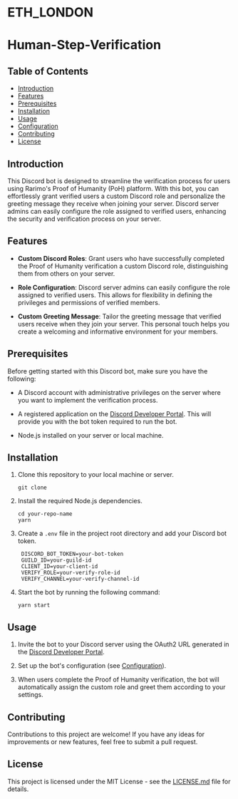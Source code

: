 # ETH_LONDON
 
# Human-Step-Verification

## Table of Contents

- [Introduction](#introduction)
- [Features](#features)
- [Prerequisites](#prerequisites)
- [Installation](#installation)
- [Usage](#usage)
- [Configuration](#configuration)
- [Contributing](#contributing)
- [License](#license)

## Introduction

This Discord bot is designed to streamline the verification process for users using Rarimo's Proof of Humanity (PoH) platform. With this bot, you can effortlessly grant verified users a custom Discord role and personalize the greeting message they receive when joining your server. Discord server admins can easily configure the role assigned to verified users, enhancing the security and verification process on your server.

## Features

- **Custom Discord Roles**: Grant users who have successfully completed the Proof of Humanity verification a custom Discord role, distinguishing them from others on your server.

- **Role Configuration**: Discord server admins can easily configure the role assigned to verified users. This allows for flexibility in defining the privileges and permissions of verified members.

- **Custom Greeting Message**: Tailor the greeting message that verified users receive when they join your server. This personal touch helps you create a welcoming and informative environment for your members.

## Prerequisites

Before getting started with this Discord bot, make sure you have the following:

- A Discord account with administrative privileges on the server where you want to implement the verification process.

- A registered application on the [Discord Developer Portal](https://discord.com/developers/applications). This will provide you with the bot token required to run the bot.

- Node.js installed on your server or local machine.

## Installation

1. Clone this repository to your local machine or server.

   ```shell
   git clone 
   ```

2. Install the required Node.js dependencies.

   ```shell
   cd your-repo-name
   yarn 
   ```

3. Create a `.env` file in the project root directory and add your Discord bot token.

   ```plaintext
    DISCORD_BOT_TOKEN=your-bot-token
    GUILD_ID=your-guild-id
    CLIENT_ID=your-client-id
    VERIFY_ROLE=your-verify-role-id
    VERIFY_CHANNEL=your-verify-channel-id
   ```

4. Start the bot by running the following command:

   ```shell
   yarn start
   ```

## Usage

1. Invite the bot to your Discord server using the OAuth2 URL generated in the [Discord Developer Portal](https://discord.com/developers/applications).

2. Set up the bot's configuration (see [Configuration](#configuration)).

3. When users complete the Proof of Humanity verification, the bot will automatically assign the custom role and greet them according to your settings.


## Contributing

Contributions to this project are welcome! If you have any ideas for improvements or new features, feel free to submit a pull request.

## License

This project is licensed under the MIT License - see the [LICENSE.md](LICENSE.md) file for details.
